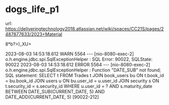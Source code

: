 # dogs_life_p1

url: https://deliveringtechnology2018.atlassian.net/wiki/spaces/CC21S/pages/2487877633/2023+Material

8*b?>)_XU+




2023-08-03 14:53:18.612  WARN 5564 --- [nio-8080-exec-2] o.h.engine.jdbc.spi.SqlExceptionHelper   : SQL Error: 90022, SQLState: 90022
2023-08-03 14:53:18.612 ERROR 5564 --- [nio-8080-exec-2] o.h.engine.jdbc.spi.SqlExceptionHelper   : Function "DATE_SUB" not found; SQL statement:
SELECT t FROM Trades t JOIN book_users bu ON t.book_id = bu.book_id JOIN users u ON bu.user_id = u.user_id JOIN security s ON t.security_id = s.security_id WHERE u.user_id = ? AND s.maturity_date BETWEEN DATE_SUB(CURRENT_DATE, 5) AND DATE_ADD(CURRENT_DATE, 5) [90022-212]
